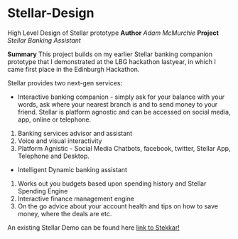 # Stellar-Design
High Level Design of Stellar prototype
**Author** *Adam McMurchie*
**Project** *Stellar Banking Assistant*

**Summary** 
 This project builds on my earlier Stellar banking companion prototype that I demonstrated at the LBG hackathon lastyear, in which I came first place in the Edinburgh Hackathon. 
 
Stellar provides two next-gen services:
* Interactive banking companion - simply ask for your balance with your words, ask where your nearest branch is and to send money to your friend. Stellar is platform agnostic and can be accessed on social media, app, online or telephone. 
1. Banking services advisor and assistant
2. Voice and visual interactivity
3. Platform Agnistic - Social Media Chatbots, facebook, twitter, Stellar App, Telephone and Desktop. 

* Intelligent Dynamic banking assistant
1. Works out you budgets based upon spending history and Stellar Spending Engine
2. Interactive finance management engine
3. On the go advice about your account health and tips on how to save money, where the deals are etc. 


An existing Stellar Demo can be found here [link to Stekkar!](https://murchie85.github.io/stellar.html)
